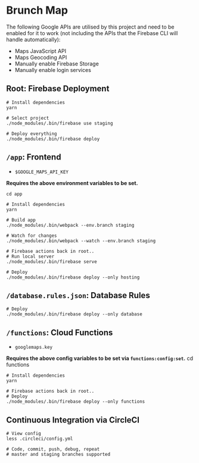 Brunch Map
==========

The following Google APIs are utilised by this project and need to be enabled for it to work (not including the APIs that the Firebase CLI will handle automatically):

- Maps JavaScript API
- Maps Geocoding API
- Manually enable Firebase Storage
- Manually enable login services

## Root: Firebase Deployment

    # Install dependencies
    yarn

    # Select project
    ./node_modules/.bin/firebase use staging

    # Deploy everything
    ./node_modules/.bin/firebase deploy

## `/app`: Frontend

- `$GOOGLE_MAPS_API_KEY`

__Requires the above environment variables to be set.__

    cd app

    # Install dependencies
    yarn

    # Build app
    ./node_modules/.bin/webpack --env.branch staging

    # Watch for changes
    ./node_modules/.bin/webpack --watch --env.branch staging

    # Firebase actions back in root..
    # Run local server
    ./node_modules/.bin/firebase serve

    # Deploy
    ./node_modules/.bin/firebase deploy --only hosting

## `/database.rules.json`: Database Rules

    # Deploy
    ./node_modules/.bin/firebase deploy --only database

## `/functions`: Cloud Functions

- `googlemaps.key`

__Requires the above config variables to be set via `functions:config:set`.__
    cd functions

    # Install dependencies
    yarn

    # Firebase actions back in root..
    # Deploy
    ./node_modules/.bin/firebase deploy --only functions

## Continuous Integration via CircleCI

    # View config
    less .circleci/config.yml

    # Code, commit, push, debug, repeat
    # master and staging branches supported

